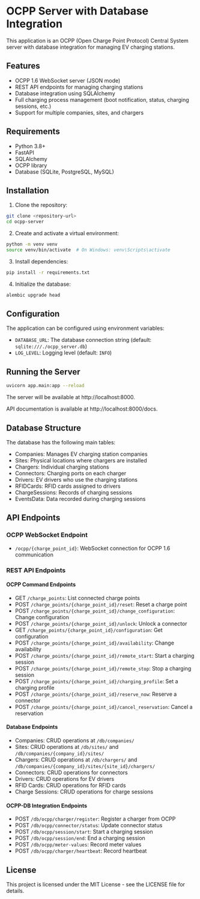 # OCPP Server with Database Integration

This application is an OCPP (Open Charge Point Protocol) Central System server with database integration for managing EV charging stations.

## Features

- OCPP 1.6 WebSocket server (JSON mode)
- REST API endpoints for managing charging stations
- Database integration using SQLAlchemy
- Full charging process management (boot notification, status, charging sessions, etc.)
- Support for multiple companies, sites, and chargers

## Requirements

- Python 3.8+
- FastAPI
- SQLAlchemy
- OCPP library
- Database (SQLite, PostgreSQL, MySQL)

## Installation

1. Clone the repository:
```bash
git clone <repository-url>
cd ocpp-server
```

2. Create and activate a virtual environment:
```bash
python -m venv venv
source venv/bin/activate  # On Windows: venv\Scripts\activate
```

3. Install dependencies:
```bash
pip install -r requirements.txt
```

4. Initialize the database:
```bash
alembic upgrade head
```

## Configuration

The application can be configured using environment variables:

- `DATABASE_URL`: The database connection string (default: `sqlite:///./ocpp_server.db`)
- `LOG_LEVEL`: Logging level (default: `INFO`)

## Running the Server

```bash
uvicorn app.main:app --reload
```

The server will be available at http://localhost:8000.

API documentation is available at http://localhost:8000/docs.

## Database Structure

The database has the following main tables:

- Companies: Manages EV charging station companies
- Sites: Physical locations where chargers are installed
- Chargers: Individual charging stations
- Connectors: Charging ports on each charger
- Drivers: EV drivers who use the charging stations
- RFIDCards: RFID cards assigned to drivers
- ChargeSessions: Records of charging sessions
- EventsData: Data recorded during charging sessions

## API Endpoints

### OCPP WebSocket Endpoint

- `/ocpp/{charge_point_id}`: WebSocket connection for OCPP 1.6 communication

### REST API Endpoints

#### OCPP Command Endpoints

- GET `/charge_points`: List connected charge points
- POST `/charge_points/{charge_point_id}/reset`: Reset a charge point
- POST `/charge_points/{charge_point_id}/change_configuration`: Change configuration
- POST `/charge_points/{charge_point_id}/unlock`: Unlock a connector
- GET `/charge_points/{charge_point_id}/configuration`: Get configuration
- POST `/charge_points/{charge_point_id}/availability`: Change availability
- POST `/charge_points/{charge_point_id}/remote_start`: Start a charging session
- POST `/charge_points/{charge_point_id}/remote_stop`: Stop a charging session
- POST `/charge_points/{charge_point_id}/charging_profile`: Set a charging profile
- POST `/charge_points/{charge_point_id}/reserve_now`: Reserve a connector
- POST `/charge_points/{charge_point_id}/cancel_reservation`: Cancel a reservation

#### Database Endpoints

- Companies: CRUD operations at `/db/companies/`
- Sites: CRUD operations at `/db/sites/` and `/db/companies/{company_id}/sites/`
- Chargers: CRUD operations at `/db/chargers/` and `/db/companies/{company_id}/sites/{site_id}/chargers/`
- Connectors: CRUD operations for connectors
- Drivers: CRUD operations for EV drivers
- RFID Cards: CRUD operations for RFID cards
- Charge Sessions: CRUD operations for charge sessions

#### OCPP-DB Integration Endpoints

- POST `/db/ocpp/charger/register`: Register a charger from OCPP
- POST `/db/ocpp/connector/status`: Update connector status
- POST `/db/ocpp/session/start`: Start a charging session
- POST `/db/ocpp/session/end`: End a charging session
- POST `/db/ocpp/meter-values`: Record meter values
- POST `/db/ocpp/charger/heartbeat`: Record heartbeat

## License

This project is licensed under the MIT License - see the LICENSE file for details.